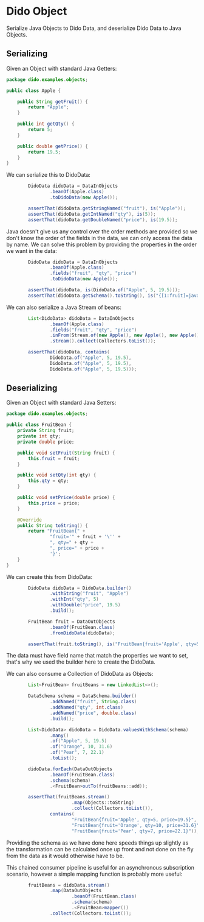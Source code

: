 Dido Object
===========

Serialize Java Objects to Dido Data, and deserialize Dido Data
to Java Objects.

Serializing
-----------

Given an Object with standard Java Getters:
```java
package dido.examples.objects;

public class Apple {

    public String getFruit() {
        return "Apple";
    }

    public int getQty() {
        return 5;
    }

    public double getPrice() {
        return 19.5;
    }
}
```

We can serialize this to DidoData:
```java
        DidoData didoData = DataInObjects
                .beanOf(Apple.class)
                .toDidoData(new Apple());

        assertThat(didoData.getStringNamed("fruit"), is("Apple"));
        assertThat(didoData.getIntNamed("qty"), is(5));
        assertThat(didoData.getDoubleNamed("price"), is(19.5));
```

Java doesn't give us any control over the order methods are
provided so we don't know the order of the fields in the data,
we can only access the data by name. We can solve this
problem by providing the properties in the order we want in the data:
```java
        DidoData didoData = DataInObjects
                .beanOf(Apple.class)
                .fields("fruit", "qty", "price")
                .toDidoData(new Apple());

        assertThat(didoData, is(DidoData.of("Apple", 5, 19.5)));
        assertThat(didoData.getSchema().toString(), is("{[1:fruit]=java.lang.String, [2:qty]=int, [3:price]=double}"));
```


We can also serialize a Java Stream of beans:
```java
        List<DidoData> didoData = DataInObjects
                .beanOf(Apple.class)
                .fields("fruit", "qty", "price")
                .inFrom(Stream.of(new Apple(), new Apple(), new Apple()))
                .stream().collect(Collectors.toList());

        assertThat(didoData, contains(
                DidoData.of("Apple", 5, 19.5),
                DidoData.of("Apple", 5, 19.5),
                DidoData.of("Apple", 5, 19.5)));
```


Deserializing
-----------

Given an Object with standard Java Setters:
```java
package dido.examples.objects;

public class FruitBean {
    private String fruit;
    private int qty;
    private double price;

    public void setFruit(String fruit) {
        this.fruit = fruit;
    }

    public void setQty(int qty) {
        this.qty = qty;
    }

    public void setPrice(double price) {
        this.price = price;
    }

    @Override
    public String toString() {
        return "FruitBean{" +
                "fruit='" + fruit + '\'' +
                ", qty=" + qty +
                ", price=" + price +
                '}';
    }
}
```

We can create this from DidoData:
```java
        DidoData didoData = DidoData.builder()
                .withString("fruit", "Apple")
                .withInt("qty", 5)
                .withDouble("price", 19.5)
                .build();

        FruitBean fruit = DataOutObjects
                .beanOf(FruitBean.class)
                .fromDidoData(didoData);

        assertThat(fruit.toString(), is("FruitBean{fruit='Apple', qty=5, price=19.5}"));
```

The data must have field name that match the properties we want to set,
that's why we used the builder here to create the DidoData.

We can also consume a Collection of DidoData as Objects:
```java
        List<FruitBean> fruitBeans = new LinkedList<>();

        DataSchema schema = DataSchema.builder()
                .addNamed("fruit", String.class)
                .addNamed("qty", int.class)
                .addNamed("price", double.class)
                .build();

        List<DidoData> didoData = DidoData.valuesWithSchema(schema)
                .many()
                .of("Apple", 5, 19.5)
                .of("Orange", 10, 31.6)
                .of("Pear", 7, 22.1)
                .toList();

        didoData.forEach(DataOutObjects
                .beanOf(FruitBean.class)
                .schema(schema)
                .<FruitBean>outTo(fruitBeans::add));

        assertThat(fruitBeans.stream()
                        .map(Objects::toString)
                        .collect(Collectors.toList()),
                contains(
                        "FruitBean{fruit='Apple', qty=5, price=19.5}",
                        "FruitBean{fruit='Orange', qty=10, price=31.6}",
                        "FruitBean{fruit='Pear', qty=7, price=22.1}"));
```

Providing the schema as we have done here speeds things up slightly
as the transformation can be calculated once up front and
not done on the fly from the data as it would otherwise have to be.

This chained consumer pipeline is useful for an asynchronous subscription
scenario, however a simple mapping function is probably more useful:
```java
        fruitBeans = didoData.stream()
                .map(DataOutObjects
                        .beanOf(FruitBean.class)
                        .schema(schema)
                        .<FruitBean>mapper())
                .collect(Collectors.toList());
```

